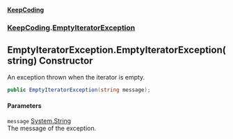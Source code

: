 #### [KeepCoding](index.md 'index')
### [KeepCoding](KeepCoding.md 'KeepCoding').[EmptyIteratorException](KeepCoding_EmptyIteratorException.md 'KeepCoding.EmptyIteratorException')
## EmptyIteratorException.EmptyIteratorException(string) Constructor
An exception thrown when the iterator is empty.  
```csharp
public EmptyIteratorException(string message);
```
#### Parameters
<a name='KeepCoding_EmptyIteratorException_EmptyIteratorException(string)_message'></a>
`message` [System.String](https://docs.microsoft.com/en-us/dotnet/api/System.String 'System.String')  
The message of the exception.
  
